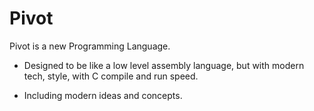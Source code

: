 # Pivot
 Pivot is a new Programming Language.
 
* Designed to be like a low level assembly language,
 but with modern tech, style, with C compile and run speed.
 
* Including modern ideas and concepts.
